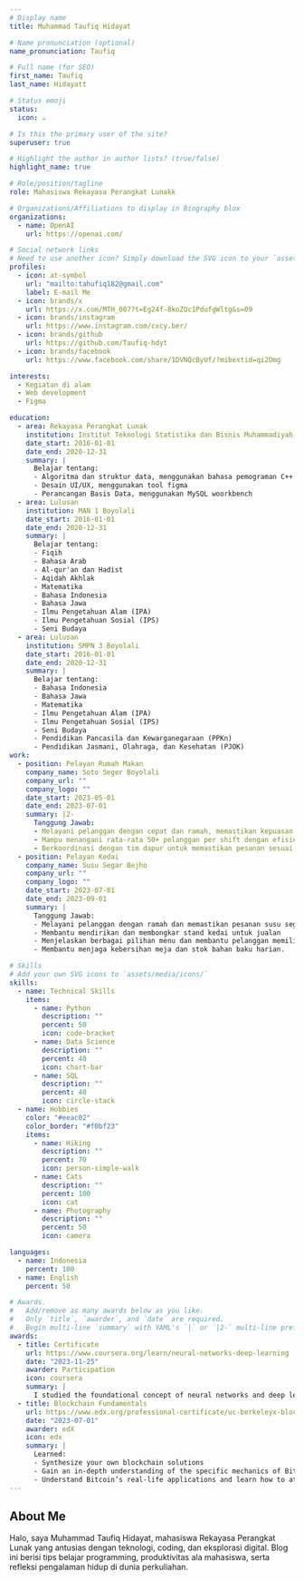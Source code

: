 ```yaml
---
# Display name
title: Muhammad Taufiq Hidayat

# Name pronunciation (optional)
name_pronunciation: Taufiq

# Full name (for SEO)
first_name: Taufiq
last_name: Hidayatt

# Status emoji
status:
  icon: ☕️

# Is this the primary user of the site?
superuser: true

# Highlight the author in author lists? (true/false)
highlight_name: true

# Role/position/tagline
role: Mahasiswa Rekayasa Perangkat Lunakk

# Organizations/Affiliations to display in Biography blox
organizations:
  - name: OpenAI
    url: https://openai.com/

# Social network links
# Need to use another icon? Simply download the SVG icon to your `assets/media/icons/` folder.
profiles:
  - icon: at-symbol
    url: "mailto:tahufiq182@gmail.com"
    label: E-mail Me
  - icon: brands/x
    url: https://x.com/MTH_007?t=Eg24f-8koZQc1PdufgWltg&s=09
  - icon: brands/instagram
    url: https://www.instagram.com/cxcy.ber/
  - icon: brands/github
    url: https://github.com/Taufiq-hdyt
  - icon: brands/facebook
    url: https://www.facebook.com/share/1DVNQcByUf/?mibextid=qi2Omg

interests:
  - Kegiatan di alam
  - Web development
  - Figma

education:
  - area: Rekayasa Perangkat Lunak
    institution: Institut Teknologi Statistika dan Bisnis Muhammadiyah Semarang
    date_start: 2016-01-01
    date_end: 2020-12-31
    summary: |
      Belajar tentang:
      - Algoritma dan struktur data, menggunakan bahasa pemograman C++ & C
      - Desain UI/UX, menggunakan tool figma
      - Perancangan Basis Data, menggunakan MySQL woorkbench
  - area: Lulusan
    institution: MAN 1 Boyolali
    date_start: 2016-01-01
    date_end: 2020-12-31
    summary: |
      Belajar tentang:
      - Fiqih
      - Bahasa Arab
      - Al-qur'an dan Hadist
      - Aqidah Akhlak
      - Matematika
      - Bahasa Indonesia
      - Bahasa Jawa
      - Ilmu Pengetahuan Alam (IPA)
      - Ilmu Pengetahuan Sosial (IPS)
      - Seni Budaya
  - area: Lulusan
    institution: SMPN 3 Boyolali
    date_start: 2016-01-01
    date_end: 2020-12-31
    summary: |
      Belajar tentang:
      - Bahasa Indonesia
      - Bahasa Jawa
      - Matematika
      - Ilmu Pengetahuan Alam (IPA)
      - Ilmu Pengetahuan Sosial (IPS)
      - Seni Budaya
      - Pendidikan Pancasila dan Kewarganegaraan (PPKn)
      - Pendidikan Jasmani, Olahraga, dan Kesehatan (PJOK)
work:
  - position: Pelayan Rumah Makan
    company_name: Soto Seger Boyolali
    company_url: ""
    company_logo: ""
    date_start: 2023-05-01
    date_end: 2023-07-01
    summary: |2-
      Tanggung Jawab:
      - Melayani pelanggan dengan cepat dan ramah, memastikan kepuasan pelanggan tetap tinggi.
      - Mampu menangani rata-rata 50+ pelanggan per shift dengan efisiensi dan ketelitian.
      - Berkoordinasi dengan tim dapur untuk memastikan pesanan sesuai dan tepat waktu.
  - position: Pelayan Kedai
    company_name: Susu Segar Bejho
    company_url: ""
    company_logo: ""
    date_start: 2023-07-01
    date_end: 2023-09-01
    summary: |
      Tanggung Jawab:
      - Melayani pelanggan dengan ramah dan memastikan pesanan susu segar disajikan sesuai standar.
      - Membantu mendirikan dan membongkar stand kedai untuk jualan
      - Menjelaskan berbagai pilihan menu dan membantu pelanggan memilih produk yang sesuai.
      - Membantu menjaga kebersihan meja dan stok bahan baku harian.

# Skills
# Add your own SVG icons to `assets/media/icons/`
skills:
  - name: Technical Skills
    items:
      - name: Python
        description: ""
        percent: 50
        icon: code-bracket
      - name: Data Science
        description: ""
        percent: 40
        icon: chart-bar
      - name: SQL
        description: ""
        percent: 40
        icon: circle-stack
  - name: Hobbies
    color: "#eeac02"
    color_border: "#f0bf23"
    items:
      - name: Hiking
        description: ""
        percent: 70
        icon: person-simple-walk
      - name: Cats
        description: ""
        percent: 100
        icon: cat
      - name: Photography
        description: ""
        percent: 50
        icon: camera

languages:
  - name: Indonesia
    percent: 100
  - name: English
    percent: 50

# Awards.
#   Add/remove as many awards below as you like.
#   Only `title`, `awarder`, and `date` are required.
#   Begin multi-line `summary` with YAML's `|` or `|2-` multi-line prefix and indent 2 spaces below.
awards:
  - title: Certificate
    url: https://www.coursera.org/learn/neural-networks-deep-learning
    date: "2023-11-25"
    awarder: Participation
    icon: coursera
    summary: |
      I studied the foundational concept of neural networks and deep learning. By the end, I was familiar with the significant technological trends driving the rise of deep learning; build, train, and apply fully connected deep neural networks; implement efficient (vectorized) neural networks; identify key parameters in a neural network’s architecture; and apply deep learning to your own applications.
  - title: Blockchain Fundamentals
    url: https://www.edx.org/professional-certificate/uc-berkeleyx-blockchain-fundamentals
    date: "2023-07-01"
    awarder: edX
    icon: edx
    summary: |
      Learned:
      - Synthesize your own blockchain solutions
      - Gain an in-depth understanding of the specific mechanics of Bitcoin
      - Understand Bitcoin’s real-life applications and learn how to attack and destroy Bitcoin, Ethereum, smart contracts and Dapps, and alternatives to Bitcoin’s Proof-of-Work consensus algorithm
---
```


## About Me

Halo, saya Muhammad Taufiq Hidayat, mahasiswa Rekayasa Perangkat Lunak yang antusias dengan teknologi, coding, dan eksplorasi digital. Blog ini berisi tips belajar programming, produktivitas ala mahasiswa, serta refleksi pengalaman hidup di dunia perkuliahan.
